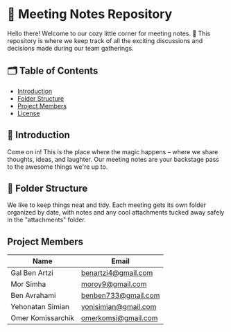 # 📝 Meeting Notes Repository

Hello there! Welcome to our cozy little corner for meeting notes. 🌟 This repository is where we keep track of all the exciting discussions and decisions made during our team gatherings.

## 🗂 Table of Contents
- [Introduction](#introduction)
- [Folder Structure](#folder-structure)
- [Project Members](#project-members)
- [License](#license)

## 👋 Introduction
Come on in! This is the place where the magic happens – where we share thoughts, ideas, and laughter. Our meeting notes are your backstage pass to the awesome things we're up to.

## 📁 Folder Structure
We like to keep things neat and tidy. Each meeting gets its own folder organized by date, with notes and any cool attachments tucked away safely in the "attachments" folder.

## Project Members

| Name                | Email                   |
|---------------------|-------------------------|
| Gal Ben Artzi       | benartzi4@gmail.com     |
| Mor Simha           | moroy9@gmail.com        |
| Ben Avrahami        | benben733@gmail.com     |
| Yehonatan Simian    | yonisimian@gmail.com    |
| Omer Komissarchik   | omerkomsi@gmail.com     |

